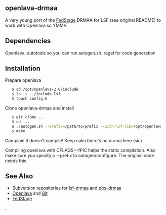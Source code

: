 ## openlava-drmaa

A very young port of the
[FedStage](http://sourceforge.net/projects/lsf-drmaa/) DRMAA for LSF
(see original README) to work with Openlava so YMMV.

## Dependencies

Openlava, autotools so you can run autogen.sh. ragel for code
generation

## Installation

Prepare openlava

``` bash
   $ cd /opt/openlava-2.0/include
   $ ln -s ../include lsf
   $ touch config.h
```

Clone openlava-drmaa and install

``` bash
   $ git clone ...
   $ cd ...
   $ ./autogen.sh --prefix=/path/to/prefix --with-lsf-lib=/opt/openlava-2.0/lib --with-lsf-inc=/opt/openlava-2.0/include --with-lsf-static --enable-static
   $ make
```

Complain it doesn't compile! Keep calm there's no drama here (sic).

Compiling openlava with CFLAGS=-fPIC helps the static
compilation. Also make sure you specify a --prefix to
autogen/configure.  The original code needs this.

## See Also

* Subversion repositories for [lsf-drmaa](http://apps.man.poznan.pl/trac/lsf-drmaa/browser) and [pbs-drmaa](http://apps.man.poznan.pl/trac/pbs-drmaa/browser)
* [Openlava](http://www.openlava.org) and [Git](http://github.com/openlava/openlava)
* [FedStage](http://sourceforge.net/projects/lsf-drmaa/)

.
